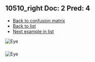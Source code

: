 ## 10510_right Doc: 2 Pred: 4
- [Back to confusion matrix](https://github.com/juliandewit/kaggle_retinopathy/blob/master/matrix.md)
- [Back to list](https://github.com/juliandewit/kaggle_retinopathy/blob/master/lists/24/list.md)
- [Next example in list](https://github.com/juliandewit/kaggle_retinopathy/blob/master/lists/24/13/13038_left.md)

![Eye](https://retinopaty.blob.core.windows.net/size1024/10510_right_2.jpeg)

### 

![Eye]()
